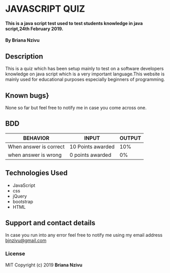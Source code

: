 # JAVASCRIPT QUIZ
#### This is a java script test used to test students knowledge in java script,24th February 2019.
#### By **Briana Nzivu**
## Description
 This is a quiz which has been setup mainly to test on a software developers knowledge on java script which is a very important language.This website is mainly used for educational purposes especially beginners of programming.
## Known bugs}
None so far but feel free to notify me in case you come across one.
## BDD
 BEHAVIOR              | INPUT              | OUTPUT|   
------------------------|-------------------|-------|
 When answer is correct | 10 Points awarded | 10%   |
 when answer is wrong   | 0 points awarded  | 0%    |  
## Technologies Used
* JavaScript
* css
* jQuery
* bootstrap
* HTML
## Support and contact details
In case you run into any error feel free to notify me using my email address bjnzivu@gmail.com
### License
MIT
Copyright (c) 2019 **Briana Nzivu**
